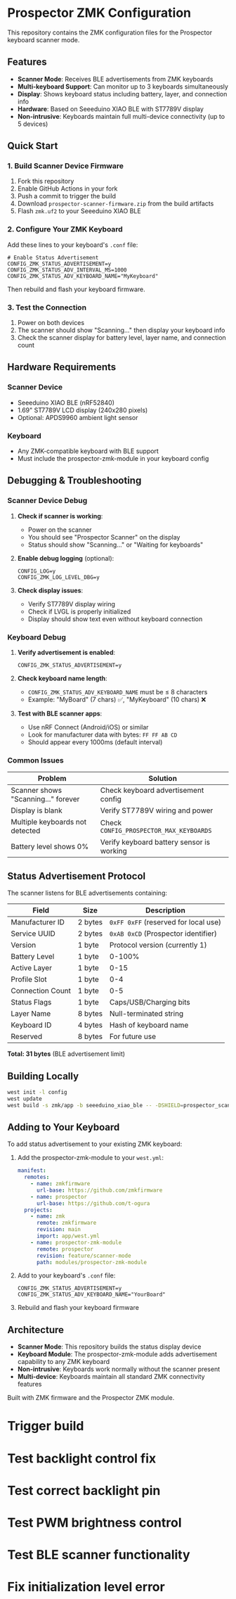 # Prospector ZMK Configuration

This repository contains the ZMK configuration files for the Prospector keyboard scanner mode.

## Features

- **Scanner Mode**: Receives BLE advertisements from ZMK keyboards
- **Multi-keyboard Support**: Can monitor up to 3 keyboards simultaneously  
- **Display**: Shows keyboard status including battery, layer, and connection info
- **Hardware**: Based on Seeeduino XIAO BLE with ST7789V display
- **Non-intrusive**: Keyboards maintain full multi-device connectivity (up to 5 devices)

## Quick Start

### 1. Build Scanner Device Firmware

1. Fork this repository
2. Enable GitHub Actions in your fork
3. Push a commit to trigger the build
4. Download `prospector-scanner-firmware.zip` from the build artifacts
5. Flash `zmk.uf2` to your Seeeduino XIAO BLE

### 2. Configure Your ZMK Keyboard

Add these lines to your keyboard's `.conf` file:

```kconfig
# Enable Status Advertisement
CONFIG_ZMK_STATUS_ADVERTISEMENT=y
CONFIG_ZMK_STATUS_ADV_INTERVAL_MS=1000
CONFIG_ZMK_STATUS_ADV_KEYBOARD_NAME="MyKeyboard"
```

Then rebuild and flash your keyboard firmware.

### 3. Test the Connection

1. Power on both devices
2. The scanner should show "Scanning..." then display your keyboard info
3. Check the scanner display for battery level, layer name, and connection count

## Hardware Requirements

### Scanner Device
- Seeeduino XIAO BLE (nRF52840)
- 1.69" ST7789V LCD display (240x280 pixels)
- Optional: APDS9960 ambient light sensor

### Keyboard
- Any ZMK-compatible keyboard with BLE support
- Must include the prospector-zmk-module in your keyboard config

## Debugging & Troubleshooting

### Scanner Device Debug

1. **Check if scanner is working**:
   - Power on the scanner
   - You should see "Prospector Scanner" on the display
   - Status should show "Scanning..." or "Waiting for keyboards"

2. **Enable debug logging** (optional):
   ```kconfig
   CONFIG_LOG=y
   CONFIG_ZMK_LOG_LEVEL_DBG=y
   ```

3. **Check display issues**:
   - Verify ST7789V display wiring
   - Check if LVGL is properly initialized
   - Display should show text even without keyboard connection

### Keyboard Debug

1. **Verify advertisement is enabled**:
   ```kconfig
   CONFIG_ZMK_STATUS_ADVERTISEMENT=y
   ```

2. **Check keyboard name length**:
   - `CONFIG_ZMK_STATUS_ADV_KEYBOARD_NAME` must be ≤ 8 characters
   - Example: "MyBoard" (7 chars) ✅, "MyKeyboard" (10 chars) ❌

3. **Test with BLE scanner apps**:
   - Use nRF Connect (Android/iOS) or similar
   - Look for manufacturer data with bytes: `FF FF AB CD`
   - Should appear every 1000ms (default interval)

### Common Issues

| Problem | Solution |
|---------|----------|
| Scanner shows "Scanning..." forever | Check keyboard advertisement config |
| Display is blank | Verify ST7789V wiring and power |
| Multiple keyboards not detected | Check `CONFIG_PROSPECTOR_MAX_KEYBOARDS` |
| Battery level shows 0% | Verify keyboard battery sensor is working |

## Status Advertisement Protocol

The scanner listens for BLE advertisements containing:

| Field | Size | Description |
|-------|------|-------------|
| Manufacturer ID | 2 bytes | `0xFF 0xFF` (reserved for local use) |
| Service UUID | 2 bytes | `0xAB 0xCD` (Prospector identifier) |
| Version | 1 byte | Protocol version (currently 1) |
| Battery Level | 1 byte | 0-100% |
| Active Layer | 1 byte | 0-15 |
| Profile Slot | 1 byte | 0-4 |
| Connection Count | 1 byte | 0-5 |
| Status Flags | 1 byte | Caps/USB/Charging bits |
| Layer Name | 8 bytes | Null-terminated string |
| Keyboard ID | 4 bytes | Hash of keyboard name |
| Reserved | 8 bytes | For future use |

**Total: 31 bytes** (BLE advertisement limit)

## Building Locally

```bash
west init -l config
west update
west build -s zmk/app -b seeeduino_xiao_ble -- -DSHIELD=prospector_scanner
```

## Adding to Your Keyboard

To add status advertisement to your existing ZMK keyboard:

1. Add the prospector-zmk-module to your `west.yml`:
   ```yaml
   manifest:
     remotes:
       - name: zmkfirmware
         url-base: https://github.com/zmkfirmware
       - name: prospector
         url-base: https://github.com/t-ogura
     projects:
       - name: zmk
         remote: zmkfirmware
         revision: main
         import: app/west.yml
       - name: prospector-zmk-module
         remote: prospector
         revision: feature/scanner-mode
         path: modules/prospector-zmk-module
   ```

2. Add to your keyboard's `.conf` file:
   ```kconfig
   CONFIG_ZMK_STATUS_ADVERTISEMENT=y
   CONFIG_ZMK_STATUS_ADV_KEYBOARD_NAME="YourBoard"
   ```

3. Rebuild and flash your keyboard firmware

## Architecture

- **Scanner Mode**: This repository builds the status display device
- **Keyboard Module**: The prospector-zmk-module adds advertisement capability to any ZMK keyboard
- **Non-intrusive**: Keyboards work normally without the scanner present
- **Multi-device**: Keyboards maintain all standard ZMK connectivity features

Built with ZMK firmware and the Prospector ZMK module.
# Trigger build
# Test backlight control fix
# Test correct backlight pin
# Test PWM brightness control
# Test BLE scanner functionality
# Fix initialization level error
